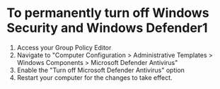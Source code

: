 # To permanently turn off Windows Security and Windows Defender1

1. Access your Group Policy Editor
2. Navigate to "Computer Configuration > Administrative Templates > Windows Components > Microsoft Defender Antivirus"
3. Enable the "Turn off Microsoft Defender Antivirus" option
4. Restart your computer for the changes to take effect.
